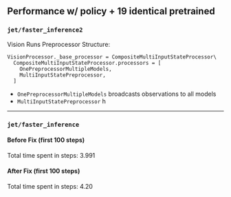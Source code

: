 ## Performance w/ policy + 19 identical pretrained

### `jet/faster_inference2`

Vision Runs Preprocessor Structure:

```
VisionProcessor._base_processor = CompositeMultiInputStateProcessor\
  CompositeMultiInputStateProcessor.processors = [
    OnePreprocessorMultipleModels,
    MultiInputStatePreprocessor,
  ]
```

- `OnePreprocessorMultipleModels` broadcasts observations to all models
- `MultiInputStatePreprocessor`  h

------------------------

### `jet/faster_inference`

#### Before Fix (first 100 steps)

Total time spent in steps: 3.991

#### After Fix (first 100 steps)

Total time spent in steps: 4.20

